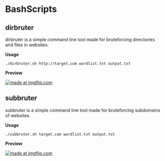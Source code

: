 # BashScripts

## dirbruter
dirbruter is a simple command line tool made for bruteforcing directories and files in websites.

**Usage**
```
./dirbruter.sh http://target.com wordlist.txt output.txt
```
**Preview**

<a href="https://imgflip.com/gif/2norsk"><img src="https://i.imgflip.com/2norsk.gif" title="made at imgflip.com"/></a>

## subbruter
subbruter is a simple command line tool made for bruteforcing subdomains of websites.

**Usage**
```
./subbruter.sh target.com wordlist.txt output.txt
```
**Preview**

<a href="https://imgflip.com/gif/2nouko"><img src="https://i.imgflip.com/2nouko.gif" title="made at imgflip.com"/></a>
